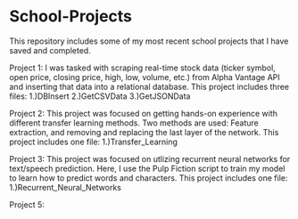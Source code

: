 # School-Projects
This repository includes some of my most recent school projects that I have saved and completed.

Project 1: I was tasked with scraping real-time stock data (ticker symbol, open price, closing price, high, low, volume, etc.) from Alpha Vantage API and inserting that data into a relational database. This project includes three files: 
    1.)DBInsert
    2.)GetCSVData
    3.)GetJSONData
    
Project 2: This project was focused on getting hands-on experience with different transfer learning methods. Two methods are used: Feature extraction, and removing and replacing the last layer of the network. This project includes one file: 
    1.)Transfer_Learning
    
Project 3: This project was focused on utlizing recurrent neural networks for text/speech prediction. Here, I use the Pulp Fiction script to train my model to learn how to predict words and characters. This project includes one file: 
    1.)Recurrent_Neural_Networks
    

    
Project 5: 

